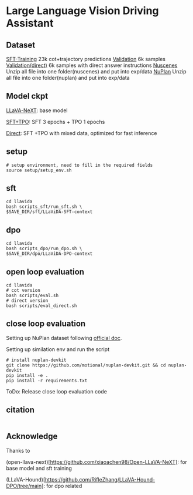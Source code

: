 # Large Language Vision Driving Assistant

## Dataset
[SFT-Training](https://drive.google.com/drive/folders/1tRhodZ-tRRluO_4yVm9wRBzxPHZ-WtRb?usp=sharing) 23k cot+trajectory predictions 
[Validation](https://drive.google.com/drive/folders/1tRhodZ-tRRluO_4yVm9wRBzxPHZ-WtRb?usp=sharing) 6k samples
[Validation(direct)](https://drive.google.com/drive/folders/1tRhodZ-tRRluO_4yVm9wRBzxPHZ-WtRb?usp=sharing) 6k samples with direct answer instructions
[Nuscenes](https://www.nuscenes.org/nuscenes#download) Unzip all file into one folder(nuscenes) and put into exp/data
[NuPlan](https://www.nuscenes.org/nuplan) Unzip all file into one folder(nuplan) and put into exp/data

## Model ckpt
[LLaVA-NeXT](https://huggingface.co/Share4oReasoning/Open-LLaVA-NeXT-LLaMA3-8B): base model 

[SFT+TPO](https://drive.google.com/drive/folders/1tRhodZ-tRRluO_4yVm9wRBzxPHZ-WtRb?usp=sharing): SFT 3 epochs + TPO 1 epochs

[Direct](https://drive.google.com/drive/folders/1tRhodZ-tRRluO_4yVm9wRBzxPHZ-WtRb?usp=sharing): SFT +TPO with mixed data, optimized for fast inference


## setup 
```
# setup environment, need to fill in the required fields
source setup/setup_env.sh
```
## sft
```
cd llavida
bash scripts_sft/run_sft.sh \
$SAVE_DIR/sft/LLaViDA-SFT-context
```

## dpo
```
cd llavida
bash scripts_dpo/run_dpo.sh \
$SAVE_DIR/dpo/LLaViDA-DPO-context
```

## open loop evaluation
```
cd llavida
# cot version
bash scripts/eval.sh
# direct version
bash scripts/eval_direct.sh
```
## close loop evaluation
Setting up NuPlan dataset following [official doc](https://nuplan-devkit.readthedocs.io/en/latest/dataset_setup.html).

Setting up similation env and run the script
```
# install nuplan-devkit
git clone https://github.com/motional/nuplan-devkit.git && cd nuplan-devkit
pip install -e .
pip install -r requirements.txt
```
ToDo: Release close loop evaluation code

## citation
```

```

## Acknowledge
Thanks to 

(open-llava-next)[https://github.com/xiaoachen98/Open-LLaVA-NeXT]: for base model and sft training

(LLaVA-Hound)[https://github.com/RifleZhang/LLaVA-Hound-DPO/tree/main]: for dpo related 

